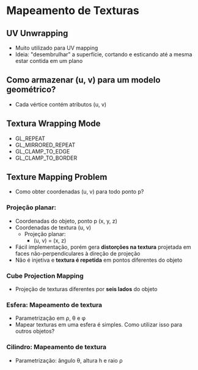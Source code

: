 # Mapeamento de Texturas

## UV Unwrapping

- Muito utilizado para UV mapping
- Ideia: "desembrulhar" a superfície, cortando e esticando até a mesma estar contida em um plano

## Como armazenar (u, v) para um modelo geométrico?

- Cada vértice contém atributos (u, v)

## Textura Wrapping Mode

- GL_REPEAT
- GL_MIRRORED_REPEAT
- GL_CLAMP_TO_EDGE
- GL_CLAMP_TO_BORDER

## Texture Mapping Problem

- Como obter coordenadas (u, v) para todo ponto p?

### Projeção planar:

- Coordenadas do objeto, ponto p (x, y, z)
- Coordenadas de textura (u, v)
	- Projeção planar:
		- (u, v) = (x, z)
- Fácil implementação, porém gera **distorções na textura** projetada em faces não-perpendiculares à direção de projeção
- Não é injetiva e **textura é repetida** em pontos diferentes do objeto

### Cube Projection Mapping

- Projeção de texturas diferentes por **seis lados** do objeto 

### Esfera: Mapeamento de textura

- Parametrização em ρ, θ e φ
- Mapear texturas em uma esfera é simples. Como utilizar isso para outros objetos?

### Cilindro: Mapeamento de textura

- Parametrização: ângulo θ, altura h e raio ρ











